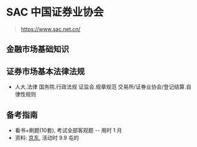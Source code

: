 # SAC 中国证券业协会

> https://www.sac.net.cn/

## 金融市场基础知识

## 证券市场基本法律法规

- 人大.法律 国务院.行政法规 证监会.规章规范 交易所/证券业协会/登记结算.自律性规则

## 备考指南

- 看书+刷题(10套), 考试全部客观题 -- 用时 1 月
- 资料: [京东](https://item.jd.com/12140693429.html), 活动时 9.9 屯的
